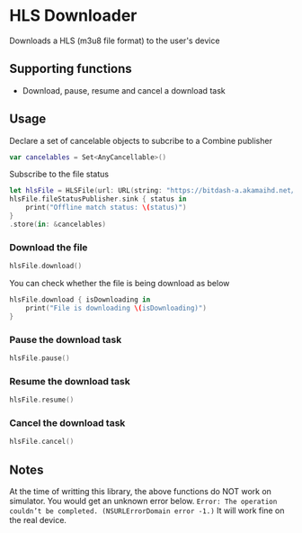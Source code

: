 # HLS Downloader

Downloads a HLS (m3u8 file format) to the user's device
## Supporting functions
- Download, pause, resume and cancel a download task

## Usage
Declare a set of cancelable objects to subcribe to a Combine publisher
```swift
var cancelables = Set<AnyCancellable>()
```
Subscribe to the file status
```swift
let hlsFile = HLSFile(url: URL(string: "https://bitdash-a.akamaihd.net/content/sintel/hls/playlist.m3u8")!)
hlsFile.fileStatusPublisher.sink { status in
    print("Offline match status: \(status)")
}
.store(in: &cancelables)
````
### Download the file
```swift
hlsFile.download()
```
You can check whether the file is being download as below
```swift
hlsFile.download { isDownloading in
    print("File is downloading \(isDownloading)")
}
```
### Pause the download task
```swift
hlsFile.pause()
```

### Resume the download task
```swift
hlsFile.resume()
```

### Cancel the download task
```swift
hlsFile.cancel()
```
## Notes
At the time of writting this library, the above functions do NOT work on simulator. You would get an unknown error below.
`Error: The operation couldn’t be completed. (NSURLErrorDomain error -1.)`
 It will work fine on the real device.
